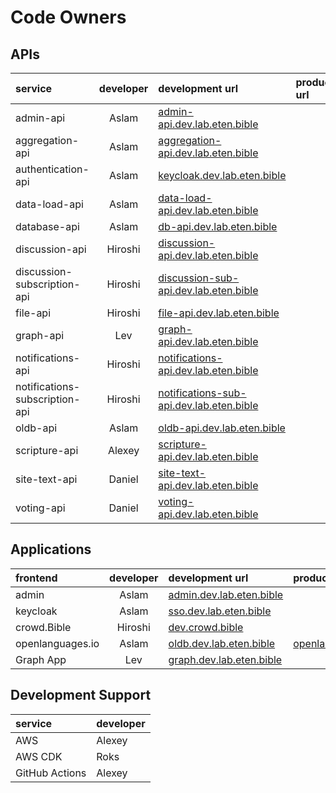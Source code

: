 # Code Owners



## APIs
| service | developer | development url | production url |
| :--- | :----: | :--- | :--- |
| admin-api | Aslam | [admin-api.dev.lab.eten.bible](https://admin-api.dev.lab.eten.bible) | |
| aggregation-api | Aslam | [aggregation-api.dev.lab.eten.bible](https://aggregation-api.dev.lab.eten.bible) | |
| authentication-api | Aslam | [keycloak.dev.lab.eten.bible](https://keycloak.dev.lab.eten.bible) | |
| data-load-api | Aslam | [data-load-api.dev.lab.eten.bible](https://data-load-api.dev.lab.eten.bible) | |
| database-api | Aslam | [db-api.dev.lab.eten.bible](https://db-api.dev.lab.eten.bible) | |
| discussion-api | Hiroshi | [discussion-api.dev.lab.eten.bible](https://discussion-api.dev.lab.eten.bible) | |
| discussion-subscription-api | Hiroshi | [discussion-sub-api.dev.lab.eten.bible](https://discussion-sub-api.dev.lab.eten.bible) | |
| file-api | Hiroshi | [file-api.dev.lab.eten.bible](https://file-api.dev.lab.eten.bible) | |
| graph-api | Lev | [graph-api.dev.lab.eten.bible](https://graph-api.dev.lab.eten.bible) | |
| notifications-api | Hiroshi | [notifications-api.dev.lab.eten.bible](https://notifications-api.dev.lab.eten.bible) | |
| notifications-subscription-api | Hiroshi | [notifications-sub-api.dev.lab.eten.bible](https://notifications-sub-api.dev.lab.eten.bible) | |
| oldb-api | Aslam | [oldb-api.dev.lab.eten.bible](https://oldb-api.dev.lab.eten.bible) | |
| scripture-api | Alexey | [scripture-api.dev.lab.eten.bible](https://scripture-api.dev.lab.eten.bible) | |
| site-text-api | Daniel | [site-text-api.dev.lab.eten.bible](https://site-text-api.dev.lab.eten.bible) | |
| voting-api | Daniel | [voting-api.dev.lab.eten.bible](https://voting-api.dev.lab.eten.bible) | |

## Applications

| frontend | developer | development url | production url |
| :--- | :----: | :--- | :--- |
| admin | Aslam | [admin.dev.lab.eten.bible](https://admin.dev.lab.eten.bible) | |
| keycloak | Aslam | [sso.dev.lab.eten.bible](https://sso.dev.lab.eten.bible) | |
| crowd.Bible | Hiroshi | [dev.crowd.bible](https://dev.crowd.bible) | |
| openlanguages.io | Aslam | [oldb.dev.lab.eten.bible](https://oldb.dev.lab.eten.bible) | [openlanguages.io](https://openlanguages.io) |
| Graph App | Lev | [graph.dev.lab.eten.bible](https://graph.dev.lab.eten.bible) | |

## Development Support
| service | developer |
| :--- | :--- |
| AWS | Alexey | 
| AWS CDK | Roks |
| GitHub Actions | Alexey |